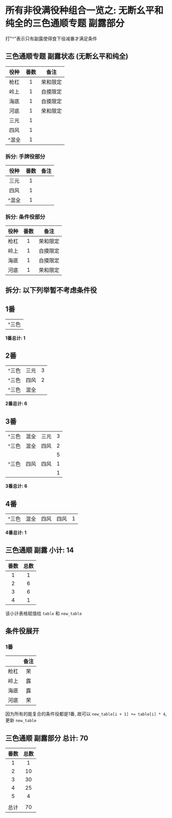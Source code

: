 # 所有非役满役种组合一览之: 无断幺平和纯全的三色通顺专题 副露部分

打"^"表示只有副露使得食下役减番才满足条件

## 三色通顺专题 副露状态 (无断幺平和纯全)

| 役种  | 番数 |  备注  |
|:---:|:--:|:----:|
| 枪杠  | 1  | 荣和限定 |
| 岭上  | 1  | 自摸限定 |
| 海底  | 1  | 自摸限定 |
| 河底  | 1  | 荣和限定 |
| 三元  | 1  |
| 四风  | 1  |
| ^混全 | 1  |

### 拆分: 手牌役部分

| 役种  | 番数 |  备注  |
|:---:|:--:|:----:|
| 三元  | 1  |
| 四风  | 1  |
| ^混全 | 1  |

### 拆分: 条件役部分

| 役种  | 番数 |  备注  |
|:---:|:--:|:----:|
| 枪杠  | 1  | 荣和限定 |
| 岭上  | 1  | 自摸限定 |
| 海底  | 1  | 自摸限定 |
| 河底  | 1  | 荣和限定 |

## **拆分: 以下列举暂不考虑条件役**

## 1番

|     |
|:---:|
| ^三色 |

**1番总计: 1**

## 2番

|     |    |   |
|:---:|:--:|:-:|
| ^三色 | 三元 | 3 |
| ^三色 | 四风 | 2 |
| ^三色 | 混全 |   |

**2番总计: 6**

## 3番

|     |    |    |   |
|:---:|:--:|:--:|:-:|
| ^三色 | 混全 | 三元 | 3 |
| ^三色 | 混全 | 四风 | 2 |
|     |    |    | 5 |
| ^三色 | 四风 | 四风 | 1 |
|     |    |    | 1 |

**3番总计: 6**

## 4番

|     |    |    |    |   |
|:---:|:--:|:--:|:--:|:-:|
| ^三色 | 混全 | 四风 | 四风 | 1 |

**4番总计: 1**

## 三色通顺 副露 小计: 14

| 番数 | 总数 |
|:--:|:--:|
| 1  | 1  |
| 2  | 6  |
| 3  | 6  |
| 4  | 1  |

该小计表格赋值给 `table` 和 `new_table`

## 条件役展开

### 1番

|    | 备注 |
|:--:|:--:|
| 枪杠 | 荣  |
| 岭上 | 露  |
| 海底 | 露  |
| 河底 | 荣  |

因为所有的能复合的条件役都是1番, 故可以 `new_table[i + 1] += table[i] * 4`, 更新 `new_table`

## 三色通顺 副露部分 总计: 70

| 番数 | 总数 |
|:--:|:--:|
| 1  | 1  |
| 2  | 10 |
| 3  | 30 |
| 4  | 25 |
| 5  | 4  |
|    |    |
| 总计 | 70 |
